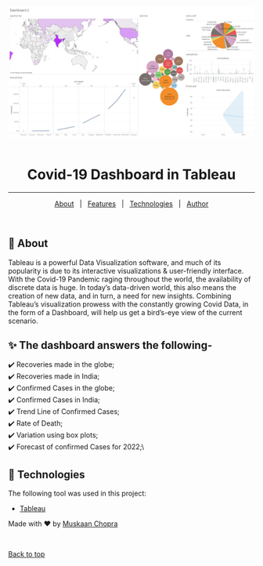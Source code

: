 <div align="center" id="top"> 
  <img src="Dashboard-1.png" alt="dashboard" />
  &#xa0;

</div>

<h1 align="center">Covid-19 Dashboard in Tableau</h1>

<!-- <p align="center">
  <img alt="Github top language" src="https://img.shields.io/github/languages/top/muskaan712/Covid-Dashboard?color=56BEB8">

  <img alt="Github language count" src="https://img.shields.io/github/languages/count/muskaan712/Covid-Dashboard?color=56BEB8">

  <img alt="Repository size" src="https://img.shields.io/github/repo-size/muskaan712/Covid-Dashboard?color=56BEB8">

  <img alt="License" src="https://img.shields.io/github/license/muskaan712/Covid-Dashboard?color=56BEB8">

  <img alt="Github issues" src="https://img.shields.io/github/issues/muskaan712/Covid-Dashboard?color=56BEB8" /> 

  <img alt="Github forks" src="https://img.shields.io/github/forks/muskaan712/Covid-Dashboard?color=56BEB8" />

  <img alt="Github stars" src="https://img.shields.io/github/stars/muskaan712/Covid-Dashboard?color=56BEB8" />
</p>
 -->


<hr>

<p align="center">
  <a href="#dart-about">About</a> &#xa0; | &#xa0; 
  <a href="#sparkles-features">Features</a> &#xa0; | &#xa0;
  <a href="#rocket-technologies">Technologies</a> &#xa0; | &#xa0;
  <a href="https://github.com/anshulg954" target="_blank">Author</a>
</p>

<br>

## :dart: About ##

Tableau is a powerful Data Visualization software, and much of its popularity is due to its interactive visualizations & user-friendly interface.
With the Covid-19 Pandemic raging throughout the world, the availability of discrete data is huge. In today’s data-driven world, this also means the creation of new data, and in turn, a need for new insights.
Combining Tableau’s visualization prowess with the constantly growing Covid Data, in the form of a Dashboard, will help us get a bird’s-eye view of the current scenario.

## :sparkles: The dashboard answers the following- ##
:heavy_check_mark: Recoveries made in the globe;\
:heavy_check_mark: Recoveries made in India;\
:heavy_check_mark: Confirmed Cases in the globe;\
:heavy_check_mark: Confirmed Cases in India;\
:heavy_check_mark: Trend Line of Confirmed Cases;\
:heavy_check_mark: Rate of Death;\
:heavy_check_mark: Variation using box plots;\
:heavy_check_mark: Forecast of confirmed Cases for 2022;\

## :rocket: Technologies ##

The following tool was used in this project:

- [Tableau](https://www.tableau.com/)

Made with :heart: by <a href="https://github.com/muskaan712" target="_blank">Muskaan Chopra</a>

&#xa0;

<a href="#top">Back to top</a>
